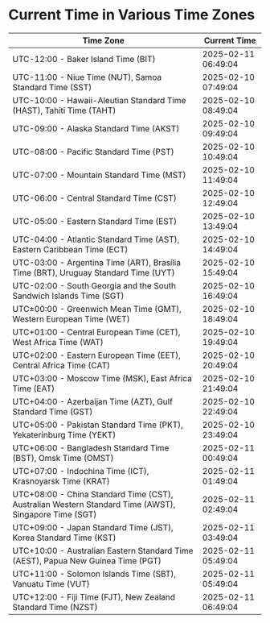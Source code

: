 # Current Time in Various Time Zones

| Time Zone | Current Time |
|-----------|--------------|
| UTC-12:00 - Baker Island Time (BIT) | 2025-02-11 06:49:04 |
| UTC-11:00 - Niue Time (NUT), Samoa Standard Time (SST) | 2025-02-10 07:49:04 |
| UTC-10:00 - Hawaii-Aleutian Standard Time (HAST), Tahiti Time (TAHT) | 2025-02-10 08:49:04 |
| UTC-09:00 - Alaska Standard Time (AKST) | 2025-02-10 09:49:04 |
| UTC-08:00 - Pacific Standard Time (PST) | 2025-02-10 10:49:04 |
| UTC-07:00 - Mountain Standard Time (MST) | 2025-02-10 11:49:04 |
| UTC-06:00 - Central Standard Time (CST) | 2025-02-10 12:49:04 |
| UTC-05:00 - Eastern Standard Time (EST) | 2025-02-10 13:49:04 |
| UTC-04:00 - Atlantic Standard Time (AST), Eastern Caribbean Time (ECT) | 2025-02-10 14:49:04 |
| UTC-03:00 - Argentina Time (ART), Brasília Time (BRT), Uruguay Standard Time (UYT) | 2025-02-10 15:49:04 |
| UTC-02:00 - South Georgia and the South Sandwich Islands Time (SGT) | 2025-02-10 16:49:04 |
| UTC±00:00 - Greenwich Mean Time (GMT), Western European Time (WET) | 2025-02-10 18:49:04 |
| UTC+01:00 - Central European Time (CET), West Africa Time (WAT) | 2025-02-10 19:49:04 |
| UTC+02:00 - Eastern European Time (EET), Central Africa Time (CAT) | 2025-02-10 20:49:04 |
| UTC+03:00 - Moscow Time (MSK), East Africa Time (EAT) | 2025-02-10 21:49:04 |
| UTC+04:00 - Azerbaijan Time (AZT), Gulf Standard Time (GST) | 2025-02-10 22:49:04 |
| UTC+05:00 - Pakistan Standard Time (PKT), Yekaterinburg Time (YEKT) | 2025-02-10 23:49:04 |
| UTC+06:00 - Bangladesh Standard Time (BST), Omsk Time (OMST) | 2025-02-11 00:49:04 |
| UTC+07:00 - Indochina Time (ICT), Krasnoyarsk Time (KRAT) | 2025-02-11 01:49:04 |
| UTC+08:00 - China Standard Time (CST), Australian Western Standard Time (AWST), Singapore Time (SGT) | 2025-02-11 02:49:04 |
| UTC+09:00 - Japan Standard Time (JST), Korea Standard Time (KST) | 2025-02-11 03:49:04 |
| UTC+10:00 - Australian Eastern Standard Time (AEST), Papua New Guinea Time (PGT) | 2025-02-11 05:49:04 |
| UTC+11:00 - Solomon Islands Time (SBT), Vanuatu Time (VUT) | 2025-02-11 05:49:04 |
| UTC+12:00 - Fiji Time (FJT), New Zealand Standard Time (NZST) | 2025-02-11 06:49:04 |
